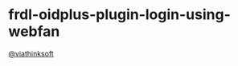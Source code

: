 # frdl-oidplus-plugin-login-using-webfan
[@viathinksoft](https://oidplus.viathinksoft.com/oidplus/?goto=oid%3A1.3.6.1.4.1.37476.9000.108.1000.801)
